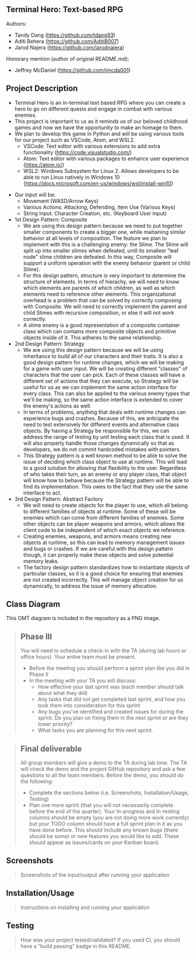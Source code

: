 ## Terminal Hero: Text-based RPG
 
Authors: 
- Tandy Dang (https://github.com/tdang93)
- Aditi Behera (https://github.com/AditiB007)
- Jarod Najera (https://github.com/jarodnajera)
 
Honorary mention (author of original README.md):
- Jeffrey McDaniel (https://github.com/jmcda001)

## Project Description
- Terminal Hero is an in-terminal text based RPG where you can create a hero to go on different quests and engage in combat with various enemies. 
- This project is important to us as it reminds us of our beloved childhood games and now we have the opportunity to make an homage to them. 
- We plan to develop this game in Python and will be using various tools for our project such as VSCode, Atom, and WSL2.
  * VSCode: Text editor with various extensions to add extra functionality (https://code.visualstudio.com/)
  * Atom: Text editor with various packages to enhance user experience (https://atom.io/)
  * WSL2: Windows Subsystem for Linux 2. Allows developers to be able to run Linux natively in Windows 10 (https://docs.microsoft.com/en-us/windows/wsl/install-win10)
* Our input will be:
  * Movement (WASD/Arrow Keys)
  * Various Actions: Attacking, Defending, Item Use (Various Keys)
  * String Input: Character Creation, etc. (Keyboard User Input)
* 1st Design Pattern: Composite
  * We are using this design pattern because we need to put together smaller components to create a bigger one, while maitaining similar behavior at all levels of composition. The feature we plan to implement with this is a challenging enemy: the Slime. The Slime will split up into smaller slimes when defeated, until its smallest "leaf node" slime children are defeated. In this way, Composite will support a uniform operation with the enemy behavior (parent or child Slime).
  * For this design pattern, structure is very important to determine the structure of elements. In terms of hierachy, we will need to know which elements are parents of which children, as well as which elements need to reference other elements. This organizational overhead is a problem that can be solved by correctly composing with Composite. We will need to correctly implement the parent and child Slimes with recursive composition, or else it will not work correctly.
  * A slime enemy is a good representation of a composite container class which can contains more composite objects and primitive objects inside of it. This adheres to the same relationship.
* 2nd Design Pattern: Strategy
  * We are using this design pattern because we will be using inheritance to build all of our characters and their traits. It is also a good design pattern for runtime changes, which we will be making for a game with user input. We will be creating different "classes" of characters that the user can pick. Each of these classes will have a different set of actions that they can execute, so Strategy will be useful for us as we can implement the same action interface for every class. This can also be applied to the various enemy types that we'll be making, so the same action interface is extended to cover the enemy's actions as well. 
  * In terms of problems, anything that deals with runtime changes can experience bugs and crashes. Because of this, we anticipate the need to test extensively for different events and alternative class objects. By having a Strategy be responsible for this, we can address the range of testing by unit testing each class that is used. It will also properly handle those changes dynamically so that as developers, we do not commit hardcoded mistakes with pointers.
  * This Strategy pattern is a well known method to be able to solve the issue of deciding which class object to use at runtime. This will lead to a good solution for allowing that flexibility to the user. Regardless of who takes their turn, as an enemy or any player class, that object will know how to behave because the Strategy pattern will be able to find its implementation. This owes to the fact that they use the same interface to act. 
* 3rd Design Pattern: Abstract Factory
  * We will need to create objects for the player to use, which all belong to different families of objects at runtime. Some of these will be enemies which can come from different families of enemies. Some other objects can be player weapons and armors, which allows the client code to be independent of which exact objects we reference.
  * Creating enemies, weapons, and armors means creating new objects at runtime, so this can lead to memory management issues and bugs or crashes. If we are careful with this design pattern though, it can properly make these objects and solve potential memory leaks. 
  * The factory design pattern standardizes how to instantiate objects of particular classes, so it is a good choice for ensuring that enemies are not created incorrectly. This will manage object creation for us dynamically, to address the issue of memory allocation.

## Class Diagram
This OMT diagram is included in the repository as a PNG image.
 
 > ## Phase III
 > You will need to schedule a check-in with the TA (during lab hours or office hours). Your entire team must be present. 
 > * Before the meeting you should perform a sprint plan like you did in Phase II
 > * In the meeting with your TA you will discuss: 
 >   - How effective your last sprint was (each member should talk about what they did)
 >   - Any tasks that did not get completed last sprint, and how you took them into consideration for this sprint
 >   - Any bugs you've identified and created issues for during the sprint. Do you plan on fixing them in the next sprint or are they lower priority?
 >   - What tasks you are planning for this next sprint.

 > ## Final deliverable
 > All group members will give a demo to the TA during lab time. The TA will check the demo and the project GitHub repository and ask a few questions to all the team members. 
 > Before the demo, you should do the following:
 > * Complete the sections below (i.e. Screenshots, Installation/Usage, Testing)
 > * Plan one more sprint (that you will not necessarily complete before the end of the quarter). Your In-progress and In-testing columns should be empty (you are not doing more work currently) but your TODO column should have a full sprint plan in it as you have done before. This should include any known bugs (there should be some) or new features you would like to add. These should appear as issues/cards on your Kanban board. 
 
 ## Screenshots
 > Screenshots of the input/output after running your application
 ## Installation/Usage
 > Instructions on installing and running your application
 ## Testing
 > How was your project tested/validated? If you used CI, you should have a "build passing" badge in this README.
 
